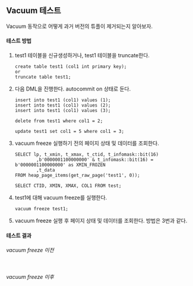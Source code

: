 ## Vacuum 테스트
Vacuum 동작으로 어떻게 과거 버전의 튜플이 제거되는지 알아보자.

#### 테스트 방법
1. test1 테이블을 신규생성하거나, test1 테이블을 truncate한다.
   ```
   create table test1 (col1 int primary key);
   or
   truncate table test1;
   ```
3. 다음 DML을 진행한다. autocommit on 상태로 둔다.
   ```
   insert into test1 (col1) values (1);
   insert into test1 (col1) values (2);
   insert into test1 (col1) values (3);

   delete from test1 where col1 = 2;

   update test1 set col1 = 5 where col1 = 3;
   ```
4. vacuum freeze 실행하기 전의 페이지 상태 및 데이터를 조회한다.
   ```
   SELECT lp, t_xmin, t_xmax, t_ctid, t_infomask::bit(16)
           ,b'0000001100000000' & t_infomask::bit(16) = b'0000001100000000' as XMIN_FROZEN
           ,t_data
   FROM heap_page_items(get_raw_page('test1', 0));

   SELECT CTID, XMIN, XMAX, COL1 FROM test;
   ```
5. test1에 대해 vacuum freeze를 실행한다.
   ```
   vacuum freeze test1;
   ```
6. vacuum freeze 실행 후 페이지 상태 및 데이터를 조회한다. 방법은 3번과 같다.

#### 테스트 결과
###### vacuum freeze 이전
```

```

###### vacuum freeze 이후
```

```



